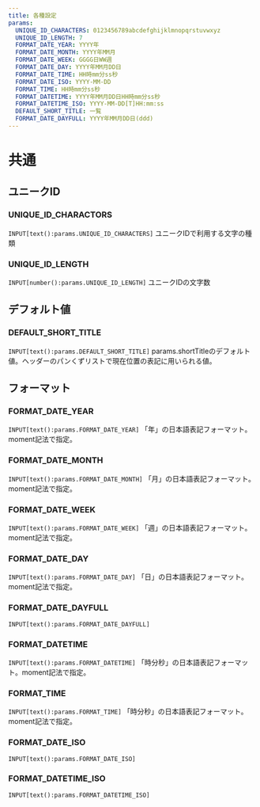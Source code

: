 ```yaml
---
title: 各種設定
params:
  UNIQUE_ID_CHARACTERS: 0123456789abcdefghijklmnopqrstuvwxyz
  UNIQUE_ID_LENGTH: 7
  FORMAT_DATE_YEAR: YYYY年
  FORMAT_DATE_MONTH: YYYY年MM月
  FORMAT_DATE_WEEK: GGGG日WW週
  FORMAT_DATE_DAY: YYYY年MM月DD日
  FORMAT_DATE_TIME: HH時mm分ss秒
  FORMAT_DATE_ISO: YYYY-MM-DD
  FORMAT_TIME: HH時mm分ss秒
  FORMAT_DATETIME: YYYY年MM月DD日HH時mm分ss秒
  FORMAT_DATETIME_ISO: YYYY-MM-DD[T]HH:mm:ss
  DEFAULT_SHORT_TITLE: 一覧
  FORMAT_DATE_DAYFULL: YYYY年MM月DD日(ddd)
---
```


# 共通
## ユニークID
### UNIQUE_ID_CHARACTORS
`INPUT[text():params.UNIQUE_ID_CHARACTERS]`
ユニークIDで利用する文字の種類

### UNIQUE_ID_LENGTH
`INPUT[number():params.UNIQUE_ID_LENGTH]`
ユニークIDの文字数

## デフォルト値
### DEFAULT_SHORT_TITLE
`INPUT[text():params.DEFAULT_SHORT_TITLE]`
params.shortTitleのデフォルト値。ヘッダーのパンくずリストで現在位置の表記に用いられる値。
## フォーマット
### FORMAT_DATE_YEAR
`INPUT[text():params.FORMAT_DATE_YEAR]`
「年」の日本語表記フォーマット。moment記法で指定。

### FORMAT_DATE_MONTH
`INPUT[text():params.FORMAT_DATE_MONTH]`
「月」の日本語表記フォーマット。moment記法で指定。

### FORMAT_DATE_WEEK
`INPUT[text():params.FORMAT_DATE_WEEK]`
「週」の日本語表記フォーマット。moment記法で指定。

### FORMAT_DATE_DAY
`INPUT[text():params.FORMAT_DATE_DAY]`
「日」の日本語表記フォーマット。moment記法で指定。

### FORMAT_DATE_DAYFULL
`INPUT[text():params.FORMAT_DATE_DAYFULL]`

### FORMAT_DATETIME
`INPUT[text():params.FORMAT_DATETIME]`
「時分秒」の日本語表記フォーマット。moment記法で指定。

### FORMAT_TIME
`INPUT[text():params.FORMAT_TIME]`
「時分秒」の日本語表記フォーマット。moment記法で指定。

### FORMAT_DATE_ISO
`INPUT[text():params.FORMAT_DATE_ISO]`

### FORMAT_DATETIME_ISO
`INPUT[text():params.FORMAT_DATETIME_ISO]`